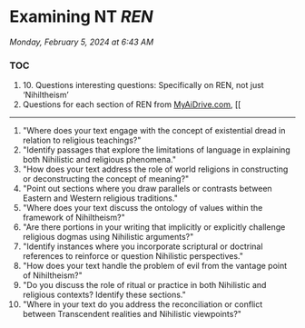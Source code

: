 # Examining NT _REN_

_Monday, February 5, 2024 at 6:43 AM_

### TOC

1. 10\. Questions interesting questions: Specifically on REN, not just ‘Nihiltheism’
2. Questions for each section of REN from [MyAiDrive.com](https://MyAiDrive.com "https://MyAiDrive.com"), \[\[

* * *

1. "Where does your text engage with the concept of existential dread in relation to religious teachings?"
2. "Identify passages that explore the limitations of language in explaining both Nihilistic and religious phenomena."
3. "How does your text address the role of world religions in constructing or deconstructing the concept of meaning?"
4. "Point out sections where you draw parallels or contrasts between Eastern and Western religious traditions."
5. "Where does your text discuss the ontology of values within the framework of Nihiltheism?"
6. "Are there portions in your writing that implicitly or explicitly challenge religious dogmas using Nihilistic arguments?"
7. "Identify instances where you incorporate scriptural or doctrinal references to reinforce or question Nihilistic perspectives."
8. "How does your text handle the problem of evil from the vantage point of Nihiltheism?"
9. "Do you discuss the role of ritual or practice in both Nihilistic and religious contexts? Identify these sections."
10. "Where in your text do you address the reconciliation or conflict between Transcendent realities and Nihilistic viewpoints?"
